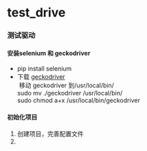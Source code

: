 # test_drive
### 测试驱动
#### 安装selenium 和 geckodriver
 + pip install selenium
 + 下载 [geckodriver](https://github.com/mozilla/geckodriver/releases)<br>
  移动 geckodriver 到/usr/local/bin/<br>
    sudo mv ./geckodriver /usr/local/bin/<br>
    sudo chmod a+x /usr/local/bin/geckodriver<br>

#### 初始化项目
 1. 创建项目，完善配置文件
 2. 

